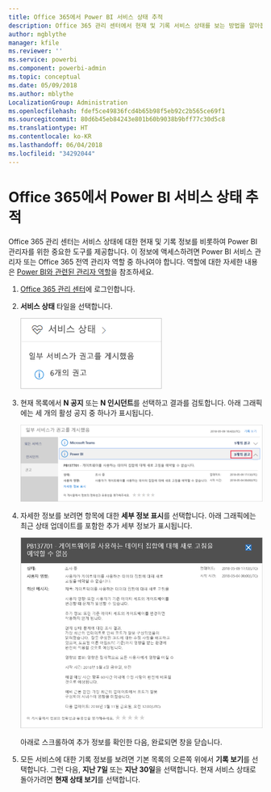 ```yaml
---
title: Office 365에서 Power BI 서비스 상태 추적
description: Office 365 관리 센터에서 현재 및 기록 서비스 상태를 보는 방법을 알아봅니다.
author: mgblythe
manager: kfile
ms.reviewer: ''
ms.service: powerbi
ms.component: powerbi-admin
ms.topic: conceptual
ms.date: 05/09/2018
ms.author: mblythe
LocalizationGroup: Administration
ms.openlocfilehash: fdef5ce49836fcd4b65b98f5eb92c2b565ce69f1
ms.sourcegitcommit: 80d6b45eb84243e801b60b9038b9bff77c30d5c8
ms.translationtype: HT
ms.contentlocale: ko-KR
ms.lasthandoff: 06/04/2018
ms.locfileid: "34292044"
---
```

# <a name="track-power-bi-service-health-in-office-365"></a>Office 365에서 Power BI 서비스 상태 추적

Office 365 관리 센터는 서비스 상태에 대한 현재 및 기록 정보를 비롯하여 Power BI 관리자를 위한 중요한 도구를 제공합니다. 이 정보에 액세스하려면 Power BI 서비스 관리자 또는 Office 365 전역 관리자 역할 중 하나여야 합니다. 역할에 대한 자세한 내용은 [Power BI와 관련된 관리자 역할](service-admin-administering-power-bi-in-your-organization.md#administrator-roles-related-to-power-bi)을 참조하세요.


1. [Office 365 관리 센터](https://portal.office.com/adminportal)에 로그인합니다.

2. **서비스 상태** 타일을 선택합니다.

    ![서비스 상태 타일](media/service-admin-health/service-health-tile.png)

3. 현재 목록에서 **N 공지** 또는 **N 인시던트**를 선택하고 결과를 검토합니다. 아래 그래픽에는 세 개의 활성 공지 중 하나가 표시됩니다.

    ![활성 공지](media/service-admin-health/active-advisories.png)

4. 자세한 정보를 보려면 항목에 대한 **세부 정보 표시**를 선택합니다. 아래 그래픽에는 최근 상태 업데이트를 포함한 추가 세부 정보가 표시됩니다.

    ![공지 세부 정보](media/service-admin-health/advisory-details.png)

    아래로 스크롤하여 추가 정보를 확인한 다음, 완료되면 창을 닫습니다.

5. 모든 서비스에 대한 기록 정보를 보려면 기본 목록의 오른쪽 위에서 **기록 보기**를 선택합니다. 그런 다음, **지난 7일** 또는 **지난 30일**을 선택합니다. 현재 서비스 상태로 돌아가려면 **현재 상태 보기**를 선택합니다.